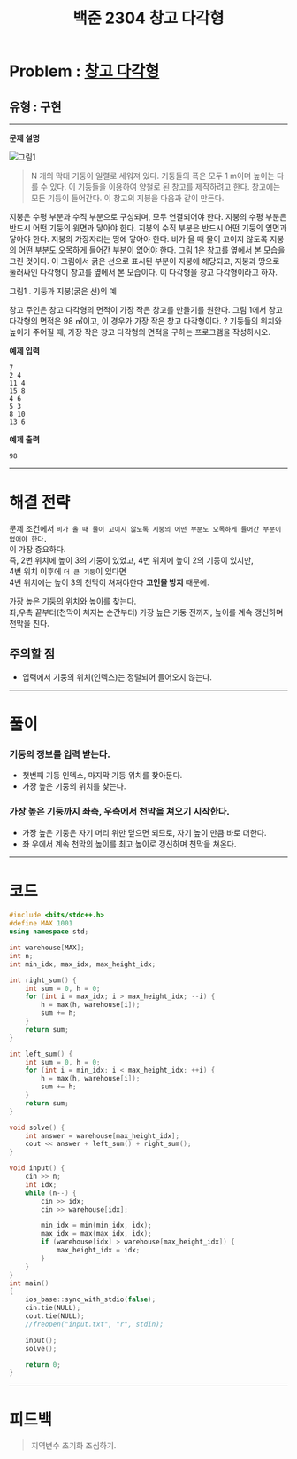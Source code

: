 ﻿---
title: 백준 2304 창고 다각형
categories:
- PS

tags:
- baekjoon
- PS
- Problem Solve
- KOI
- 구현
---

<!-- 문제 번호 -->

# Problem : [창고 다각형](boj.kr/2304)
## 유형 : 구현

---


**문제 설명**

![그림1](https://www.acmicpc.net/JudgeOnline/upload/201011/cd.png)

> N 개의 막대 기둥이 일렬로 세워져 있다. 기둥들의 폭은 모두 1 m이며 높이는 다를 수 있다. 이 기둥들을 이용하여 양철로 된 창고를 제작하려고 한다. 창고에는 모든 기둥이 들어간다. 이 창고의 지붕을 다음과 같이 만든다.
>
지붕은 수평 부분과 수직 부분으로 구성되며, 모두 연결되어야 한다.
지붕의 수평 부분은 반드시 어떤 기둥의 윗면과 닿아야 한다.
지붕의 수직 부분은 반드시 어떤 기둥의 옆면과 닿아야 한다.
지붕의 가장자리는 땅에 닿아야 한다.
비가 올 때 물이 고이지 않도록 지붕의 어떤 부분도 오목하게 들어간 부분이 없어야 한다.
그림 1은 창고를 옆에서 본 모습을 그린 것이다. 이 그림에서 굵은 선으로 표시된 부분이 지붕에 해당되고, 지붕과 땅으로 둘러싸인 다각형이 창고를 옆에서 본 모습이다. 이 다각형을 창고 다각형이라고 하자.

>
그림1 . 기둥과 지붕(굵은 선)의 예
>
창고 주인은 창고 다각형의 면적이 가장 작은 창고를 만들기를 원한다. 그림 1에서 창고 다각형의 면적은 98 ㎡이고, 이 경우가 가장 작은 창고 다각형이다.
?
기둥들의 위치와 높이가 주어질 때, 가장 작은 창고 다각형의 면적을 구하는 프로그램을 작성하시오.

**예제 입력**

```
7
2 4
11 4
15 8
4 6
5 3
8 10
13 6
```

**예제 출력**

```
98
```

---


# 해결 전략

> 
문제 조건에서 `비가 올 때 물이 고이지 않도록 지붕의 어떤 부분도 오목하게 들어간 부분이 없어야 한다.`  
이 가장 중요하다.  
즉, 2번 위치에 높이 3의 기둥이 있었고, 4번 위치에 높이 2의 기둥이 있지만,  
4번 위치 이후에 `더 큰 기둥`이 있다면  
4번 위치에는 높이 3의 천막이 쳐져야한다 **고인물 방지** 때문에.  
>
가장 높은 기둥의 위치와 높이를 찾는다.  
좌,우측 끝부터(천막이 쳐지는 순간부터) 가장 높은 기둥 전까지, 높이를 계속 갱신하며 천막을 친다.


## 주의할 점

* 입력에서 기둥의 위치(인덱스)는 정렬되어 들어오지 않는다.


---



# 풀이

### 기둥의 정보를 입력 받는다.
* 첫번째 기둥 인덱스, 마지막 기둥 위치를 찾아둔다.
* 가장 높은 기둥의 위치를 찾는다.


### 가장 높은 기둥까지 좌측, 우측에서 천막을 쳐오기 시작한다.
* 가장 높은 기둥은 자기 머리 위만 덮으면 되므로, 자기 높이 만큼 바로 더한다.
* 좌 우에서 계속 천막의 높이를 최고 높이로 갱신하며 천막을 쳐온다.


---

# 코드

```c++
#include <bits/stdc++.h>
#define MAX 1001
using namespace std;

int warehouse[MAX];
int n;
int min_idx, max_idx, max_height_idx;

int right_sum() {
    int sum = 0, h = 0;
    for (int i = max_idx; i > max_height_idx; --i) {
        h = max(h, warehouse[i]);
        sum += h;
    }
    return sum;
}

int left_sum() {
    int sum = 0, h = 0;
    for (int i = min_idx; i < max_height_idx; ++i) {
        h = max(h, warehouse[i]);
        sum += h;
    }
    return sum;
}

void solve() {
    int answer = warehouse[max_height_idx];
    cout << answer + left_sum() + right_sum();
}

void input() {
    cin >> n;
    int idx;
    while (n--) {
        cin >> idx;
        cin >> warehouse[idx];

        min_idx = min(min_idx, idx);
        max_idx = max(max_idx, idx);
        if (warehouse[idx] > warehouse[max_height_idx]) {
            max_height_idx = idx;
        }
    }
}
int main()
{
    ios_base::sync_with_stdio(false);
    cin.tie(NULL);
    cout.tie(NULL);
    //freopen("input.txt", "r", stdin);

    input();
    solve();

    return 0;
}
```


---


# 피드백


> 지역변수 초기화 조심하기.